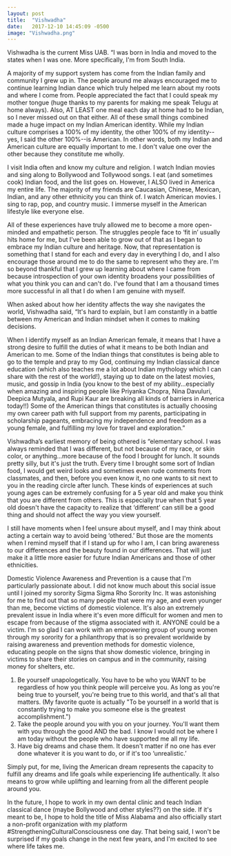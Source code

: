 ```yaml
---
layout: post
title:  "Vishwadha"
date:   2017-12-10 14:45:09 -0500
image: "Vishwadha.png"
---
```


Vishwadha is the current Miss UAB.
“I was born in India and moved to the states when I was one. More specifically, I'm from South India.


A majority of my support system has come from the Indian family and community I grew up in. The people around me always encouraged me to continue learning Indian dance which truly helped me learn about my roots and where I come from. People appreciated the fact that I could speak my mother tongue (huge thanks to my parents for making me speak Telugu at home always). Also, AT LEAST one meal each day at home had to be Indian, so I never missed out on that either. All of these small things combined made a huge impact on my Indian American identity. While my Indian culture comprises a 100% of my identity, the other 100% of my identity--yes, I said the other 100%--is American. In other words, both my Indian and American culture are equally important to me. I don't value one over the other because they constitute me wholly.

I visit India often and know my culture and religion. I watch Indian movies and sing along to Bollywood and Tollywood songs. I eat (and sometimes cook) Indian food, and the list goes on. However, I ALSO lived in America my entire life. The majority of my friends are Caucasian, Chinese, Mexican, Indian, and any other ethnicity you can think of. I watch American movies. I sing to rap, pop, and country music. I immerse myself in the American lifestyle like everyone else.

All of these experiences have truly allowed me to become a more open-minded and empathetic person. The struggles people face to ‘fit in’ usually hits home for me, but I've been able to grow out of that as I began to embrace my Indian culture and heritage. Now, that representation is something that I stand for each and every day in everything I do, and I also encourage those around me to do the same to represent who they are. I'm so beyond thankful that I grew up learning about where I came from because introspection of your own identity broadens your possibilities of what you think you can and can't do. I've found that I am a thousand times more successful in all that I do when I am genuine with myself.

When asked about how her identity affects the way she navigates the world, Vishwadha said, “It's hard to explain, but I am constantly in a battle between my American and Indian mindset when it comes to making decisions.

When I identify myself as an Indian American female, it means that I have a strong desire to fulfill the duties of what it means to be both Indian and American to me. Some of the Indian things that constitutes is being able to go to the temple and pray to my God, continuing my Indian classical dance education (which also teaches me a lot about Indian mythology which I can share with the rest of the world!), staying up to date on the latest movies, music, and gossip in India (you know to the best of my ability...especially when amazing and inspiring people like Priyanka Chopra, Nina Davuluri, Deepica Mutyala, and Rupi Kaur are breaking all kinds of barriers in America today!!) Some of the American things that constitutes is actually choosing my own career path with full support from my parents, participating in scholarship pageants, embracing my independence and freedom as a young female, and fulfilling my love for travel and exploration.”

Vishwadha’s earliest memory of being othered is “elementary school. I was always reminded that I was different, but not because of my race, or skin color, or anything...more because of the food I brought for lunch. It sounds pretty silly, but it's just the truth. Every time I brought some sort of Indian food, I would get weird looks and sometimes even rude comments from classmates, and then, before you even know it, no one wants to sit next to you in the reading circle after lunch. These kinds of experiences at such young ages can be extremely confusing for a 5 year old and make you think that you are different from others. This is especially true when that 5 year old doesn't have the capacity to realize that ‘different’ can still be a good thing and should not affect the way you view yourself.

I still have moments when I feel unsure about myself, and I may think about acting a certain way to avoid being ‘othered.’ But those are the moments when I remind myself that if I stand up for who I am, I can bring awareness to our differences and the beauty found in our differences. That will just make it a little more easier for future Indian Americans and those of other ethnicities.

Domestic Violence Awareness and Prevention is a cause that I'm particularly passionate about. I did not know much about this social issue until I joined my sorority Sigma Sigma Rho Sorority Inc. It was astonishing for me to find out that so many people that were my age, and even younger than me, become victims of domestic violence. It's also an extremely prevalent issue in India where it's even more difficult for women and men to escape from because of the stigma associated with it. ANYONE could be a victim. I'm so glad I can work with an empowering group of young women through my sorority for a philanthropy that is so prevalent worldwide by raising awareness and prevention methods for domestic violence, educating people on the signs that show domestic violence, bringing in victims to share their stories on campus and in the community, raising money for shelters, etc.

1. Be yourself unapologetically.
You have to be who you WANT to be regardless of how you think people
will perceive you. As long as you're being true to yourself, you're being
true to this world, and that's all that matters.
(My favorite quote is actually "To be yourself in a world that is
constantly trying to make you someone else is the greatest
accomplishment.")
2. Take the people around you with you on your journey.
You'll want them with you through the good AND the bad. I know I would
not be where I am today without the people who have supported me all
my life.
3. Have big dreams and chase them.
It doesn't matter if no one has ever done whatever it is you want to do, or
if it's too ‘unrealistic.’

Simply put, for me, living the American dream represents the capacity to fulfill any dreams and life goals while experiencing life authentically. It also means to grow while uplifting and learning from all the different people around you.

In the future, I hope to work in my own dental clinic and teach Indian classical dance (maybe Bollywood and other styles??) on the side. If it's meant to be, I hope to hold the title of Miss Alabama and also officially start a non-profit organization with my platform #StrengtheningCulturalConsciousness one day. That being said, I won't be surprised if my goals change in the next few years, and I'm excited to see where life takes me.

